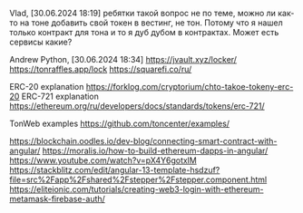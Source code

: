 
Vlad, [30.06.2024 18:19]
ребятки такой вопрос не по теме, можно ли как-то на тоне добавить свой токен в вестинг, не тон. Потому что я нашел только контракт для тона и то я дуб дубом в контрактах. Может есть сервисы какие?

Andrew Python, [30.06.2024 18:34]
https://jvault.xyz/locker/
https://tonraffles.app/lock
https://squarefi.co/ru/

ERC-20 explanation https://forklog.com/cryptorium/chto-takoe-tokeny-erc-20
ERC-721 explanation https://ethereum.org/ru/developers/docs/standards/tokens/erc-721/

TonWeb examples https://github.com/toncenter/examples/


https://blockchain.oodles.io/dev-blog/connecting-smart-contract-with-angular/
https://moralis.io/how-to-build-ethereum-dapps-in-angular/
https://www.youtube.com/watch?v=pX4Y6gotxlM
https://stackblitz.com/edit/angular-13-template-hsdzuf?file=src%2Fapp%2Fshared%2Fstepper%2Fstepper.component.html
https://eliteionic.com/tutorials/creating-web3-login-with-ethereum-metamask-firebase-auth/
